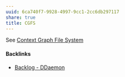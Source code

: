 ```yaml
---
uuid: 6ca740f7-9928-4997-9cc1-2cc6db297117
share: true
title: CGFS
---
```

See [Context Graph File System](/54d596b2-12c5-485f-a2c9-e816e112e349)

#### Backlinks

* [Backlog - DDaemon](/b9cd3e8b-1727-4a22-9332-90b42b5a7ffb)
